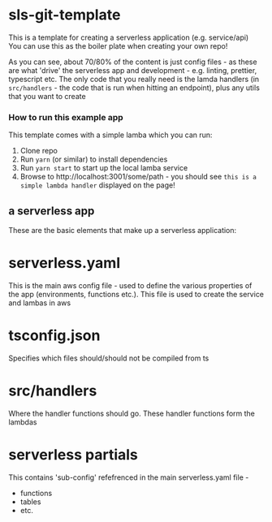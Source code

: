 # sls-git-template
This is a template for creating a serverless application (e.g. service/api)  
You can use this as the boiler plate when creating your own repo!

As you can see, about 70/80% of the content is just config files - as these are what
'drive' the serverless app and development - e.g. linting, prettier, typescript etc.
The only code that you really need is the lamda handlers (in `src/handlers` - the code that is run when hitting an endpoint), plus any utils that you want to create

### How to run this example app
This template comes with a simple lamba which you can run:
1. Clone repo
2. Run `yarn` (or similar) to install dependencies
3. Run `yarn start` to start up the local lamba service
4. Browse to http://localhost:3001/some/path - you should see `this is a simple lambda handler` displayed on the page!

## a serverless app
These are the basic elements that make up a serverless application:

# serverless.yaml
This is the main aws config file - used to define the various properties of the app 
(environments, functions etc.). This file is used to create the service and lambas in aws

# tsconfig.json
Specifies which files should/should not be compiled from ts

# src/handlers
Where the handler functions should go. These handler functions form the lambdas

# serverless partials
This contains 'sub-config' refefrenced in the main serverless.yaml file -
- functions
- tables
- etc.
